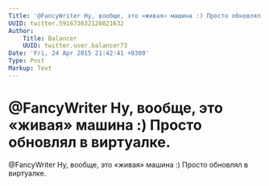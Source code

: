 ```yaml
---
Title: '@FancyWriter Ну, вообще, это «живая» машина :) Просто обновлял в виртуалке.'
UUID: twitter.591673632126021632
Author:
    Title: Balancer
    UUID: twitter.user.balancer73
Date: 'Fri, 24 Apr 2015 21:42:41 +0300'
Type: Post
Markup: Text
---
```


# @FancyWriter Ну, вообще, это «живая» машина :) Просто обновлял в виртуалке.

@FancyWriter Ну, вообще, это «живая» машина :) Просто
обновлял в виртуалке.